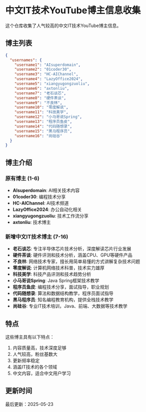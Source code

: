 # 中文IT技术YouTube博主信息收集

这个仓库收集了人气较高的中文IT技术YouTube博主信息。

## 博主列表

```json
{
  "usernames": {
    "username1": "AIsuperdomain",
    "username2": "01coder30",
    "username3": "HC-AIChannel",
    "username4": "LazyOffice2024",
    "username5": "xiangyugongzuoliu",
    "username6": "axtonliu",
    "username7": "老石谈芯",
    "username8": "硬件茶谈",
    "username9": "不良林",
    "username10": "零度解说",
    "username11": "科技美学",
    "username12": "小马哥说Spring",
    "username13": "程序员鱼皮",
    "username14": "代码随想录",
    "username15": "黑马程序员",
    "username16": "尚硅谷"
  }
}
```

## 博主介绍

### 原有博主 (1-6)
- **AIsuperdomain**: AI相关技术内容
- **01coder30**: 编程技术分享
- **HC-AIChannel**: AI技术频道
- **LazyOffice2024**: 办公自动化相关
- **xiangyugongzuoliu**: 技术工作流分享
- **axtonliu**: 技术博主

### 新增中文IT技术博主 (7-16)
- **老石谈芯**: 专注半导体芯片技术分析，深度解读芯片行业发展
- **硬件茶谈**: 硬件评测和技术分析，涵盖CPU、GPU等硬件产品
- **不良林**: 网络技术专家，擅长用简单易懂的方式讲解复杂技术问题
- **零度解说**: 计算机网络技术科普，技术实力雄厚
- **科技美学**: 科技产品评测和技术趋势分析
- **小马哥说Spring**: Java Spring框架技术教学
- **程序员鱼皮**: 编程技术分享，面试指导，职业规划
- **代码随想录**: 算法和数据结构教学，程序员面试指导
- **黑马程序员**: 知名编程教育机构，提供全栈技术教学
- **尚硅谷**: 专业IT技术培训，Java、前端、大数据等技术教学

## 特点

这些博主具有以下特点：
1. 内容质量高，技术深度足够
2. 人气较高，粉丝基数大
3. 更新频率稳定
4. 涵盖IT技术的各个领域
5. 中文内容，适合中文用户学习

## 更新时间

最后更新：2025-05-23
